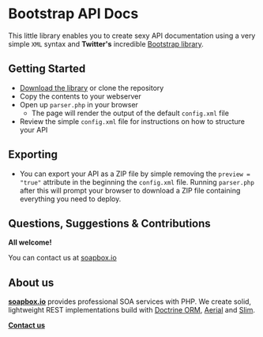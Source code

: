 # Bootstrap API Docs

This little library enables you to create sexy API documentation using a very simple `XML` syntax and **Twitter's** incredible [Bootstrap library](http://twitter.github.com/bootstrap/).

## Getting Started

  - [Download the library](https://github.com/soapbox-io/bootstrap-api/zipball/master) or clone the repository
  - Copy the contents to your webserver
  - Open up `parser.php` in your browser
    - The page will render the output of the default `config.xml` file
  - Review the simple `config.xml` file for instructions on how to structure your API

## Exporting

  - You can export your API as a ZIP file by simple removing the `preview = "true"` attribute in the beginning the `config.xml` file. Running `parser.php` after this will prompt your browser to download a ZIP file containing everything you need to deploy.

## Questions, Suggestions & Contributions

**All welcome!**

You can contact us at [soapbox.io](mailto:danny@soapbox.io)

## About us

[**soapbox.io**](http://soapbox.io) provides professional SOA services with PHP. We create solid, lightweight REST implementations build with [Doctrine ORM](http://www.doctrine-project.org/), [Aerial](https://github.com/aerial-framework/core/) and [Slim](http://www.slimframework.com/).

[**Contact us**](mailto:danny@soapbox.io)